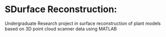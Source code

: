 # SDurface Reconstruction:
Undergraduate Research project in surface reconstruction of plant models based on 3D point cloud scanner data using MATLAB


